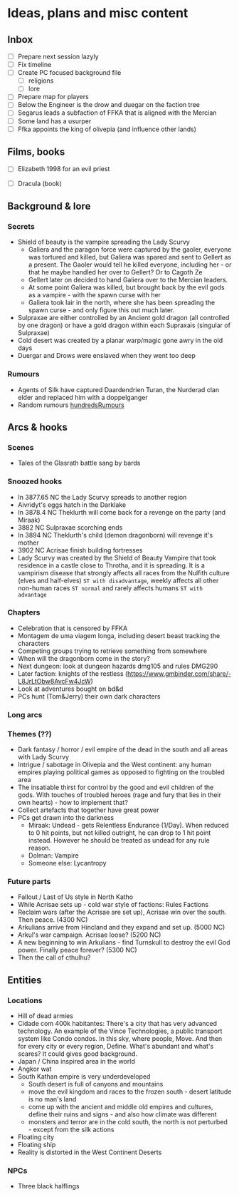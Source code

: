 # Ideas, plans and misc content

## Inbox
- [ ] Prepare next session lazyly  
- [ ] Fix timeline  
- [ ] Create PC focused background file  
	- [ ] religions  
	- [ ] lore
- [ ] Prepare map for players  
- [ ] Below the Engineer is the drow and duegar on the faction tree
- [ ] Segarus leads a subfaction of FFKA that is aligned with the Mercian  
- [ ] Some land has a usurper  
- [ ] Ffka appoints the king of olivepia (and influence other lands)

## Films, books
- [ ] Elizabeth 1998 for an evil priest 
- [ ] Dracula (book)


## Background & lore

### Secrets
- Shield of beauty is the vampire spreading the Lady Scurvy
	- Galiera and the paragon force were captured by the gaoler, everyone was tortured and killed, but Galiera was spared and sent to Gellert as a present. The Gaoler would tell he killed everyone, including her - or that he maybe handled her over to Gellert? Or to Cagoth Ze
	- Gellert later on decided to hand Galiera over to the Mercian leaders.
	- At some point Galiera was killed, but brought back by the evil gods as a vampire - with the spawn curse with her
	- Galiera took lair in the north, where she has been spreading the spawn curse - and only figure this out much later.
- Sulpraxae are either controlled by an Ancient gold dragon (all controlled by one dragon) or have a gold dragon within each Supraxais (singular of Sulpraxae)
- Cold desert was created by a planar warp/magic gone awry in the old days 
- Duergar and Drows were enslaved when they went too deep

### Rumours
- Agents of Silk have captured Daardendrien Turan, the Nurderad clan elder and replaced him with a doppelganger
- Random rumours [hundredsRumours](resources/hundredsRumours.md)


## Arcs & hooks

### Scenes
- Tales of the Glasrath battle sang by bards 

### Snoozed hooks

- In 3877.65 NC the Lady Scurvy spreads to another region
- Aivridyt's eggs hatch in the Darklake
- In 3878.4 NC Theklurth will come back for a revenge on the party (and Miraak)
- 3882 NC Sulpraxae scorching ends
- In 3894 NC Theklurth's child (demon dragonborn) will revenge it's mother
- 3902 NC Acrisae finish building fortresses
- Lady Scurvy was created by the Shield of Beauty Vampire that took residence in a castle close to Throtha, and it is spreading. It is a vampirism disease that strongly affects all races from the Nulfith culture (elves and half-elves) `ST with disadvantage`, weekly affects all other non-human races `ST normal` and rarely affects humans `ST with advantage`

### Chapters
- Celebration that is censored by FFKA
- Montagem de uma viagem longa, including desert beast tracking the characters
- Competing groups trying to retrieve something from somewhere
- When will the dragonborn come in the story?
- Next dungeon: look at dungeon hazards dmg105 and rules DMG290
- Later faction: knights of the restless (https://www.gmbinder.com/share/-L8JrLtObw8AvcFw4JcW)
- Look at adventures bought on bd&d
- PCs hunt (Tom&Jerry) their own dark characters


### Long arcs

### Themes (??)
- Dark fantasy / horror / evil empire of the dead in the south and all areas with Lady Scurvy
- Intrigue / sabotage in Olivepia and the West continent: any human empires playing political games as opposed to fighting on the troubled area
- The insatiable thirst for control by the good and evil children of the gods. With touches of troubled heroes (rage and fury that lies in their own hearts) - how to implement that?
- Collect artefacts that together have great power
- PCs get drawn into the darkness
	- Miraak: Undead - gets Relentless Endurance (1/Day). When reduced to 0 hit points, but not killed outright, he can drop to 1 hit point instead. However he should be treated as undead for any rule reason.
	- Dolman: Vampire
	- Someone else: Lycantropy

### Future parts
- Fallout / Last of Us style in North Katho
- While Acrisae sets up - cold war style of factions: Rules Factions
- Reclaim wars (after the Acrisae are set up), Acrisae win over the south. Then peace. (4300 NC)
- Arkulians arrive from Hincland and they expand and set up. (5000 NC)
- Arkul's war campaign. Acrisae loose? (5200 NC)
- A new beginning to win Arkulians - find Turnskull to destroy the evil God power. Finally peace forever? (5300 NC)
- Then the call of cthulhu?

## Entities

### Locations
- Hill of dead armies
- Cidade com 400k habitantes: There's a city that has very advanced technology. An example of the Vince Technologies, a public transport system like Condo condos. In this sky, where people, Move. And then for every city or every region, Define. What's abundant and what's scares? It could gives good background.
- Japan / China inspired area in the world
- Angkor wat
- South Kathan empire is very underdeveloped
	- South desert is full of canyons and mountains
	- move the evil kingdom and races to the frozen south - desert latitude is no man's land 
	- come up with the ancient and middle old empires and cultures, define their ruins and signs - and also how climate was different
	- monsters and terror are in the cold south, the north is not perturbed - except from the silk actions 
- Floating city
- Floating ship
- Reality is distorted in the West Continent Deserts



### NPCs
- Three black halflings




